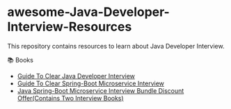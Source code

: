 # awesome-Java-Developer-Interview-Resources
This repository contains resources to learn about Java Developer Interview.

📚 Books
- [Guide To Clear Java Developer Interview](https://rathodajay10.gumroad.com/l/whbqi)
- [Guide To Clear Spring-Boot Microservice Interview](https://rathodajay10.gumroad.com/l/xvufq)
- [Java Spring-Boot Microservice Interview Bundle Discount Offer(Contains Two Interview Books)](https://rathodajay10.gumroad.com/l/lbgqr)
